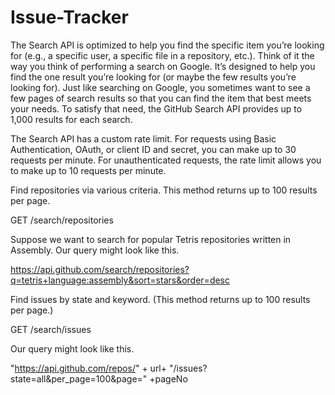 # Issue-Tracker

The Search API is optimized to help you find the specific item you’re looking for (e.g., a specific user, a specific file in a repository, etc.). Think of it the way you think of performing a search on Google. It’s designed to help you find the one result you’re looking for (or maybe the few results you’re looking for). Just like searching on Google, you sometimes want to see a few pages of search results so that you can find the item that best meets your needs. To satisfy that need, the GitHub Search API provides up to 1,000 results for each search.

The Search API has a custom rate limit. For requests using Basic Authentication, OAuth, or client ID and secret, you can make up to 30 requests per minute. For unauthenticated requests, the rate limit allows you to make up to 10 requests per minute.

Find repositories via various criteria. This method returns up to 100 results per page.

GET /search/repositories

Suppose we want to search for popular Tetris repositories written in Assembly. Our query might look like this.

https://api.github.com/search/repositories?q=tetris+language:assembly&sort=stars&order=desc


Find issues by state and keyword. (This method returns up to 100 results per page.)

GET /search/issues

Our query might look like this.


"https://api.github.com/repos/" + url+ "/issues?state=all&per_page=100&page=" +pageNo


